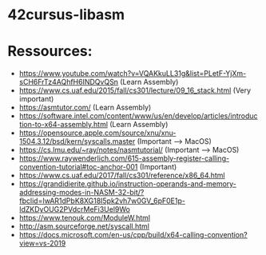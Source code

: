 # 42cursus-libasm

# Ressources:

- https://www.youtube.com/watch?v=VQAKkuLL31g&list=PLetF-YjXm-sCH6FrTz4AQhfH6INDQvQSn (Learn Assembly)
- https://www.cs.uaf.edu/2015/fall/cs301/lecture/09_16_stack.html (Very important)
- https://asmtutor.com/ (Learn Assembly)
- https://software.intel.com/content/www/us/en/develop/articles/introduction-to-x64-assembly.html (Learn Assembly)
- https://opensource.apple.com/source/xnu/xnu-1504.3.12/bsd/kern/syscalls.master (Important --> MacOS)
- https://cs.lmu.edu/~ray/notes/nasmtutorial/ (Important --> MacOS)
- https://www.raywenderlich.com/615-assembly-register-calling-convention-tutorial#toc-anchor-001 (Important)
- https://www.cs.uaf.edu/2017/fall/cs301/reference/x86_64.html
- https://grandidierite.github.io/instruction-operands-and-memory-addressing-modes-in-NASM-32-bit/?fbclid=IwAR1dPbK8XG18I5pk2vh7w0GV_6pF0E1p-ldZKDyOUG2PVdcrMeFi3Uel9Wo
- https://www.tenouk.com/ModuleW.html
- http://asm.sourceforge.net/syscall.html
- https://docs.microsoft.com/en-us/cpp/build/x64-calling-convention?view=vs-2019
